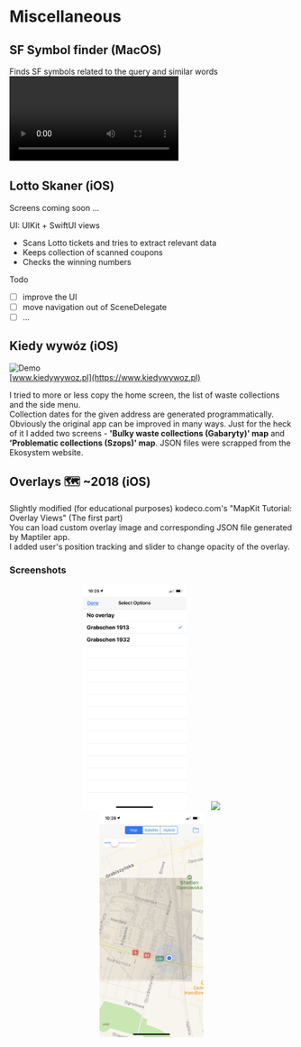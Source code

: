 # Miscellaneous

## SF Symbol finder (MacOS)
Finds SF symbols related to the query and similar words
![Demo](Images/sf.mov)

## Lotto Skaner (iOS)

Screens coming soon ...

UI: UIKit + SwiftUI views
- Scans Lotto tickets and tries to extract relevant data
- Keeps collection of scanned coupons
- Checks the winning numbers

Todo
- [ ] improve the UI
- [ ] move navigation out of SceneDelegate
- [ ] ... 

## Kiedy wywóz (iOS)
![Demo](Images/Kiedy_wywoz.gif)</br>
[www.kiedywywoz.pl](https://www.kiedywywoz.pl)

I tried to more or less copy the home screen, the list of waste collections and the side menu.<br> 
Collection dates for the given address are generated programmatically.<br>
Obviously the original app can be improved in many ways. Just for the heck of it I added two screens - **'Bulky waste collections (Gabaryty)' map** and **'Problematic collections (Szops)' map**. JSON files were scrapped from the Ekosystem website.

## Overlays 🗺 ~2018 (iOS)

Slightly modified (for educational purposes) kodeco.com's "MapKit Tutorial: Overlay Views" (The first part) <br>
You can load custom overlay image and corresponding JSON file generated by Maptiler app. <br>
I added user's position tracking and slider to change opacity of the overlay. <br>
### Screenshots
<div align="center">
<img src="Images/overlays_01.png" height="400" hspace="20" />
<img src="Images/overlays_02.png" height="400" hspace="20"/>
<img src="Images/overlays_03.png" height="400" hspace="20"/>
</div>
